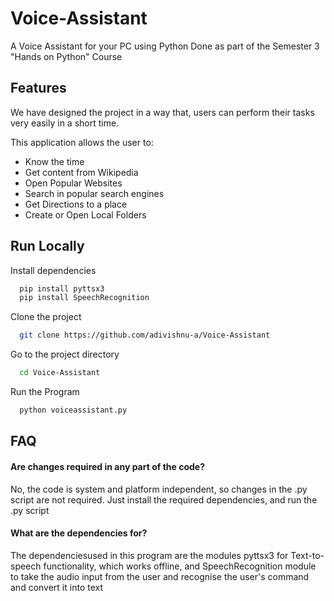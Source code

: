 
# Voice-Assistant

A Voice Assistant for your PC using Python
Done as part of the Semester 3 "Hands on Python" Course


## Features

We have designed the project in a way that, users can perform their tasks very easily in a short time.

This application allows the user to:
- Know the time
- Get content from Wikipedia
- Open Popular Websites
- Search in popular search engines
- Get Directions to a place
- Create or Open Local Folders



## Run Locally

Install dependencies

```bash
  pip install pyttsx3
  pip install SpeechRecognition
```

Clone the project

```bash
  git clone https://github.com/adivishnu-a/Voice-Assistant
```

Go to the project directory

```bash
  cd Voice-Assistant
```

Run the Program

```bash
  python voiceassistant.py
```


## FAQ

#### Are changes required in any part of the code?

No, the code is system and platform independent, so changes in the .py script are not required. Just install the required dependencies, and run the .py script

#### What are the dependencies for?

The dependenciesused in this program are the modules pyttsx3 for Text-to-speech functionality, which works offline, and SpeechRecognition module to take the audio input from the user and recognise the user's command and convert it into text

